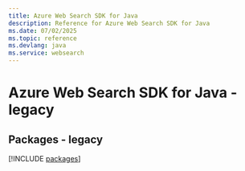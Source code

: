 ```yaml
---
title: Azure Web Search SDK for Java
description: Reference for Azure Web Search SDK for Java
ms.date: 07/02/2025
ms.topic: reference
ms.devlang: java
ms.service: websearch
---
```

# Azure Web Search SDK for Java - legacy
## Packages - legacy
[!INCLUDE [packages](web-search-index.md)]